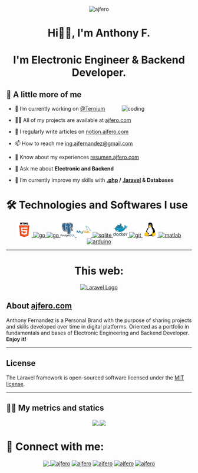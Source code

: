 <!--
### Hi there Welcome to Ajfero👋 ###

**Ajfero/Ajfero** is a ✨ _special_ ✨ repository because its `README.md` (this file) appears on your GitHub profile.

Here are some ideas to get you started:

- 🔭 I’m currently working on ...
- 🌱 I’m currently learning ...
- 👯 I’m looking to collaborate on ...
- 🤔 I’m looking for help with ...
- 💬 Ask me about ...
- 📫 How to reach me: ...
- 😄 Pronouns: ...
- ⚡ Fun fact: ...
-->
<p align="center"> 
<img src="https://komarev.com/ghpvc/?username=ajfero&label=Profile%20views&color=DF3C89&style=flat" alt="ajfero" />
 </p>

<h1 align="center">Hi👋🏽, I'm Anthony F.</h1>
<h1 align="center"> I'm Electronic Engineer & Backend Developer.</h1>
<!-- ABOUT ME  -->
<h2 align="left"> 💼 A little more of me </h2>
<img align="right" width="190" src="https://firebasestorage.googleapis.com/v0/b/ajfero-c2642.appspot.com/o/business-3d-new-near-the-wall-man-2%20(1).png?alt=media&token=989bf114-4f6a-46a5-b339-8947bf096793" alt="coding" />

- 🔭 I’m currently working on [@Ternium](https://ar.ternium.com/es/?utm_source=Google&utm_medium=Search&utm_campaign=Ternium_LandingPage)

- 👨‍💻 All of my projects are available at [ajfero.com](https://ajfero.com)

- 📝 I regularly write articles on [notion.ajfero.com](https://ajfero.notion.site/Blog-1a42abc1c950420aac30ea4414290b21)

- 📫 How to reach me [ing.ajfernandez@gmail.com](mailto:Ing.ajfernandez@gmail.com?subject=Nos%20interesa,&body=Hola%20Anthony,"></a)

- 📄 Know about my experiences [resumen.ajfero.com](https://resumen.ajfero.com)

- 💬 Ask me about **Electronic and Backend**

- 🌱 I’m currently improve my skills with **[.php](https://www.php.net/) / [.laravel](https://laravel.com) & Databases**


<!-- LANGUAGES & TOOLS  -->
<h1 align="left">🛠️ Technologies and Softwares I use</h1>

<p align="center"> 
<a href="https://www.w3.org/html/" target="_blank" rel="noreferrer"> <img src="https://raw.githubusercontent.com/devicons/devicon/master/icons/html5/html5-original-wordmark.svg" alt="html5" width="40" height="40"/> </a>
<a href="https://www.php.net/" target="_blank" rel="noreferrer"> <img src="https://www.php.net/images/logos/php-logo.svg" alt="go" width="40" height="40"/> </a>
<a href="https://laravel.com/" target="_blank" rel="noreferrer"> <img src="https://cdn.svgporn.com/logos/laravel.svg" alt="go" width="35" height="35"/> </a>
<a href="https://www.postgresql.org" target="_blank" rel="noreferrer"> <img src="https://raw.githubusercontent.com/devicons/devicon/master/icons/postgresql/postgresql-original-wordmark.svg" alt="postgresql" width="40" height="40"/> </a>
<a href="https://www.mysql.com/" target="_blank" rel="noreferrer"> <img src="https://raw.githubusercontent.com/devicons/devicon/master/icons/mysql/mysql-original-wordmark.svg" alt="mysql" width="40" height="40"/> </a>
<a href="https://www.sqlite.org/" target="_blank" rel="noreferrer"> <img src="https://www.vectorlogo.zone/logos/sqlite/sqlite-icon.svg" alt="sqlite" width="40" height="40"/> </a> 
<a href="https://www.docker.com/" target="_blank" rel="noreferrer"> <img src="https://raw.githubusercontent.com/devicons/devicon/master/icons/docker/docker-original-wordmark.svg" alt="docker" width="40" height="40"/> </a>
<a href="https://git-scm.com/" target="_blank" rel="noreferrer"> <img src="https://www.vectorlogo.zone/logos/git-scm/git-scm-icon.svg" alt="git" width="40" height="40"/> </a>
<a href="https://www.linux.org/" target="_blank" rel="noreferrer"> <img src="https://raw.githubusercontent.com/devicons/devicon/master/icons/linux/linux-original.svg" alt="linux" width="40" height="40"/> </a>
<a href="https://www.mathworks.com/" target="_blank" rel="noreferrer"> <img src="https://upload.wikimedia.org/wikipedia/commons/2/21/Matlab_Logo.png" alt="matlab" width="40" height="40"/> 
<a href="https://www.arduino.cc/" target="_blank" rel="noreferrer"> <img src="https://cdn.worldvectorlogo.com/logos/arduino-1.svg" alt="arduino" width="40" height="40"/> </a> </p>

---

<h1 align="center"> This web: </h1>

<p align="center"><a href="https://ajfero.com" target="_blank"><img src="https://firebasestorage.googleapis.com/v0/b/ajfero-8ddd7.appspot.com/o/af-logo.svg?alt=media&token=78f25ac9-52d9-4cf5-bf4f-b3fc7dd1b83c" width="150" alt="Laravel Logo"></a></p>

## About [ajfero.com](https://ajfero.com)

Anthony Fernandez is a Personal Brand with the purpose of sharing projects and skills developed over time in digital platforms. Oriented as a portfolio in fundamentals and bases of Electronic Engineering and Backend Developer. **Enjoy it!**

---

## License

The Laravel framework is open-sourced software licensed under the [MIT license](https://opensource.org/licenses/MIT).

---

<!-- MY STATISTIC  -->
## 🥷🏽 My metrics and statics
<p align="center">
<a href="https://github.com/Ajfero" target="blank"><img align="center" src="https://github-readme-stats.vercel.app/api?username=ajfero&show_icons=true&theme=dark&include_all_commits=true&count_private=true" /> </a>
<a href="https://github.com/Ajfero" target="blank"><img align="center" src="https://github-readme-streak-stats.herokuapp.com/?user=ajfero&theme=dark" /> </a>


<!-- CONNECT WITH ME -->
<h1 align="lesft"> 🔗 Connect with me: </h1>

<p align="center">
<a href="https://linkedin.com/in/ajfero" target="blank"><img align="center" src="https://img.shields.io/badge/linkedin-%230077B5.svg?style=for-the-badge&logo=linkedin&logoColor=white" /> </a>
<a href="https://instagram.com/ajfero" target="blank"><img align="center" src="https://img.shields.io/badge/Instagram-%23E94A57.svg?style=for-the-badge&logo=Instagram&logoColor=white" alt="ajfero"  /></a>
<a href="https://twitter.com/ajfero" target="blank"><img align="center" src="https://img.shields.io/badge/twiiter-%2352CCF1.svg?style=for-the-badge&logo=twitter&logoColor=white" alt="ajfero"  /></a>
<a href="https://www.facebook.com/AjFernandezG/" target="blank"><img align="center" src="https://img.shields.io/badge/Facebook-%231B74E4.svg?style=for-the-badge&logo=Facebook&logoColor=white" alt="ajfero"  /></a> 
<a href="https://discord.gg/ajfero" target="blank"><img align="center" src="https://img.shields.io/badge/Discord-%235460E6.svg?style=for-the-badge&logo=discord&logoColor=white" alt="ajfero" /></a>
<a href="https://github.com/Ajfero" target="blank"><img align="center" src="https://spotify-github-profile.vercel.app/api/view?uid=213ji4garypudy6yso5245nua&cover_image=true&theme=novatorem&bar_color=596e59&bar_color_cover=true" alt="ajfero"  /></a>
</p>

